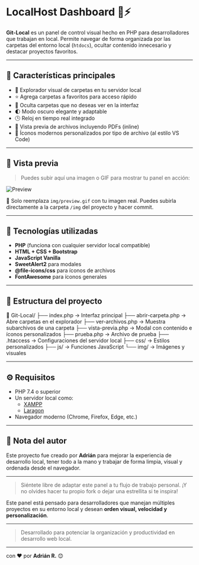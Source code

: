 # LocalHost Dashboard 📂⚡

**Git-Local** es un panel de control visual hecho en PHP para desarrolladores que trabajan en local.
Permite navegar de forma organizada por las carpetas del entorno local (`htdocs`), ocultar contenido innecesario y destacar proyectos favoritos.

---

## 🚀 Características principales

- 📁 Explorador visual de carpetas en tu servidor local
- ⭐ Agrega carpetas a favoritos para acceso rápido
- 🙈 Oculta carpetas que no deseas ver en la interfaz
- 🌓 Modo oscuro elegante y adaptable
- 🕒 Reloj en tiempo real integrado
- 📑 Vista previa de archivos incluyendo PDFs (inline)
- 🧠 Íconos modernos personalizados por tipo de archivo (al estilo VS Code)

---

## 📸 Vista previa

> Puedes subir aquí una imagen o GIF para mostrar tu panel en acción:

![Preview](img/preview.gif)

📌 Solo reemplaza `img/preview.gif` con tu imagen real. Puedes subirla directamente a la carpeta `/img` del proyecto y hacer commit.

---

## 🧰 Tecnologías utilizadas

- **PHP** (funciona con cualquier servidor local compatible)
- **HTML + CSS + Bootstrap**
- **JavaScript Vanilla**
- **SweetAlert2** para modales
- **@file-icons/css** para íconos de archivos
- **FontAwesome** para íconos generales

---

## 📂 Estructura del proyecto

📁 Git-Local/
├── index.php → Interfaz principal
├── abrir-carpeta.php → Abre carpetas en el explorador
├── ver-archivos.php → Muestra subarchivos de una carpeta
├── vista-previa.php → Modal con contenido e íconos personalizados
├── prueba.php → Archivo de prueba
├── .htaccess → Configuraciones del servidor local
├── css/ → Estilos personalizados
├── js/ → Funciones JavaScript
└── img/ → Imágenes y visuales

---

## ⚙️ Requisitos

- PHP 7.4 o superior
- Un servidor local como:
  - [XAMPP](https://www.apachefriends.org/)
  - [Laragon](https://laragon.org/)
- Navegador moderno (Chrome, Firefox, Edge, etc.)

---

## 🧠 Nota del autor

Este proyecto fue creado por **Adrián** para mejorar la experiencia de desarrollo local, tener todo a la mano y trabajar de forma limpia, visual y ordenada desde el navegador.

---

> Siéntete libre de adaptar este panel a tu flujo de trabajo personal. ¡Y no olvides hacer tu propio fork o dejar una estrellita si te inspira!

Este panel está pensado para desarrolladores que manejan múltiples proyectos en su entorno local y desean **orden visual, velocidad y personalización**.

---

> Desarrollado para potenciar la organización y productividad en desarrollo web local.

---

con ❤️ por **Adrián R.** 😊
